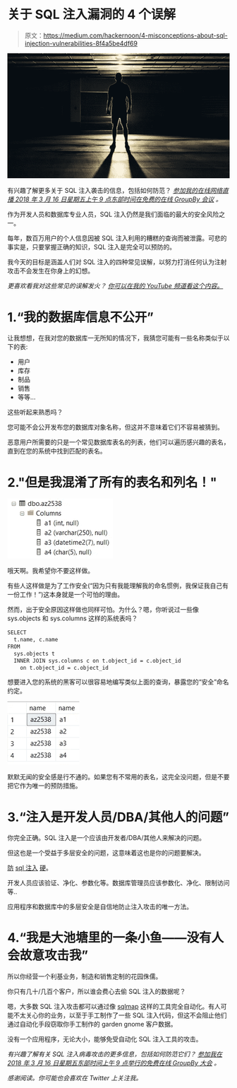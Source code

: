 # 关于 SQL 注入漏洞的 4 个误解

> 原文：<https://medium.com/hackernoon/4-misconceptions-about-sql-injection-vulnerabilities-8f4a5be4df69>

![](img/427e5f1d8579aaedcdc7a740b5fb7029.png)

有兴趣了解更多关于 SQL 注入袭击的信息，包括如何防范？ [*参加我的在线网络直播 2018 年 3 月 16 日星期五上午 9 点东部时间在免费的在线 GroupBy 会议*](https://groupby.org) *。*

作为开发人员和数据库专业人员，SQL 注入仍然是我们面临的最大的安全风险之一。

每年，数百万用户的个人信息因被 SQL 注入利用的糟糕的查询而被泄露。可悲的事实是，只要掌握正确的知识，SQL 注入是完全可以预防的。

我今天的目标是涵盖人们对 SQL 注入的四种常见误解，以努力打消任何认为注射攻击不会发生在你身上的幻想。

*更喜欢看我对这些常见的误解发火？* [*你可以在我的 YouTube 频道看这个内容。*](https://youtu.be/5Ev6ZSpQd54)

# 1.“我的数据库信息不公开”

让我想想，在我对您的数据库一无所知的情况下，我猜您可能有一些名称类似于以下的表:

*   用户
*   库存
*   制品
*   销售
*   等等…

这些听起来熟悉吗？

您可能不会公开发布您的数据库对象名称，但这并不意味着它们不容易被猜到。

恶意用户所需要的只是一个常见数据库表名的列表，他们可以遍历感兴趣的表名，直到在您的系统中找到匹配的表名。

# 2."但是我混淆了所有的表名和列名！"

![](img/7b50bcb360b6b9fc350fe5c0557ef401.png)

哦天啊。我希望你不要这样做。

有些人这样做是为了工作安全(“因为只有我能理解我的命名惯例，我保证我自己有一份工作！”)这本身就是一个可怕的理由。

然而，出于安全原因这样做也同样可怕。为什么？嗯，你听说过一些像 sys.objects 和 sys.columns 这样的系统表吗？

```
SELECT 
  t.name, c.name 
FROM 
  sys.objects t 
  INNER JOIN sys.columns c on t.object_id = c.object_id
    on t.object_id = c.object_id
```

想要进入您的系统的黑客可以很容易地编写类似上面的查询，暴露您的“安全”命名约定。

![](img/65a8b13e39690acb798355ec09dd697f.png)

默默无闻的安全感是行不通的。如果您有不常用的表名，这完全没问题，但是不要把它作为唯一的预防措施。

# 3.“注入是开发人员/DBA/其他人的问题”

你完全正确。SQL 注入是一个应该由开发者/DBA/其他人来解决的问题。

但这也是一个受益于多层安全的问题，这意味着这也是你的问题要解决。

[防](https://bertwagner.com/2017/08/29/warning-are-your-queries-vulnerable-to-sql-injection/) [sql 注入](https://bertwagner.com/2017/09/05/how-to-safely-parameterize-table-names/) [硬](https://bertwagner.com/2017/09/12/how-unicode-homoglyphs-can-thwart-your-database-security/)。

开发人员应该验证、净化、参数化等。数据库管理员应该参数化、净化、限制访问等..

应用程序和数据库中的多层安全是自信地防止注入攻击的唯一方法。

# 4.“我是大池塘里的一条小鱼——没有人会故意攻击我”

所以你经营一个利基业务，制造和销售定制的花园侏儒。

你只有几十/几百个客户，所以谁会费心去偷 SQL 注入的数据呢？

嗯，大多数 SQL 注入攻击都可以通过像 [sqlmap](http://sqlmap.org/) 这样的工具完全自动化。有人可能不太关心你的业务，以至于手工制作了一些 SQL 注入代码，但这不会阻止他们通过自动化手段窃取你手工制作的 garden gnome 客户数据。

没有一个应用程序，无论大小，能够免受自动化 SQL 注入工具的攻击。

*有兴趣了解有关 SQL 注入病毒攻击的更多信息，包括如何防范它们？* [*参加我在 2018 年 3 月 16 日星期五东部时间上午 9 点举行的免费在线 GroupBy 大会*](https://groupby.org) *。*

*感谢阅读。你可能也会喜欢在 Twitter 上关注我。*